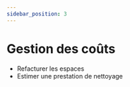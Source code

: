 ```yaml
---
sidebar_position: 3
---
```


# Gestion des coûts

-   Refacturer les espaces
-   Estimer une prestation de nettoyage




